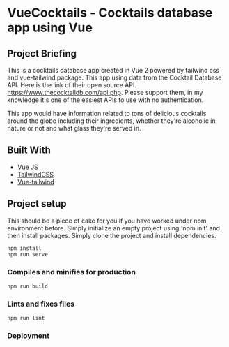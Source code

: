 # VueCocktails - Cocktails database app using Vue

## Project Briefing

This is a cocktails database app created in Vue 2 powered by tailwind css and vue-tailwind package. This app using data from the Cocktail Database API. Here is the link of their open source API. https://www.thecocktaildb.com/api.php. Please support them, in my knowledge it's one of the easiest APIs to use with no authentication. 

This app would have information related to tons of delicious cocktails around the globe including their ingredients, whether they're alcoholic in nature or not and what glass they're served in.

## Built With

* [Vue JS](https://vuejs.org/)
* [TailwindCSS](https://tailwindcss.com/)
* [Vue-tailwind](https://www.vue-tailwind.com/)


## Project setup
This should be a piece of cake for you if you have worked under npm environment before. Simply initialize an empty project using 'npm init' and then install packages. Simply clone the project and install dependencies.
```
npm install
npm run serve
```
### Compiles and minifies for production
```
npm run build
```

### Lints and fixes files
```
npm run lint
```

### Deployment 




